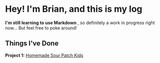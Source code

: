 # Hey! I'm Brian, and this is my log
**I'm still learning to use Markdown** , so definitely a work in progress right now... But feel free to poke around!

## Things I've Done
**Project 1:** [Homemade Sour Patch Kids](https://github.com/briantanabe/project-log/blob/master/projects/sour%20candy/Sour%20Candy%20Part%201.md)
<!--stackedit_data:
eyJoaXN0b3J5IjpbLTE2MTIwMDk4NDIsLTE3MzQ1NTAxNjgsLT
IwOTgxMDIwMDksMTkwMDgyNDgzOSwtMzMyNDU1MzYzXX0=
-->